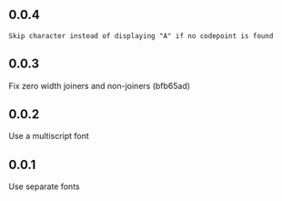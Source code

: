 ## 0.0.4

    Skip character instead of displaying "A" if no codepoint is found

## 0.0.3

Fix zero width joiners and non-joiners (bfb65ad)

## 0.0.2

Use a multiscript font

## 0.0.1

Use separate fonts